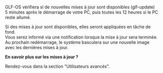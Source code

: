 GLF-OS vérifiera si de nouvelles mises à jour sont disponibles (glf-update) 5 minutes après le démarrage de votre PC, puis toutes les 12 heures si le PC reste allumé.

Si des mises à jour sont disponibles, elles seront appliquées en tâche de fond.  
Vous serez informé via une notification lorsque la mise à jour sera terminée.  
Au prochain redémarrage, le système basculera sur une nouvelle image avec les dernières mises à jour.

**En savoir plus sur les mises à jour ?**

Rendez-vous dans la section "Utilisateurs avancés".
